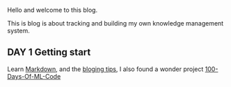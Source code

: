 Hello and welcome to this blog. 

This is blog is about tracking and building my own knowledge management system.

## DAY 1 Getting start
Learn [Markdown](https://guides.github.com/features/mastering-markdown/), and the [bloging tips](https://www.fast.ai/), I also found a wonder project [100-Days-Of-ML-Code](https://github.com/MLEveryday/100-Days-Of-ML-Code) 


